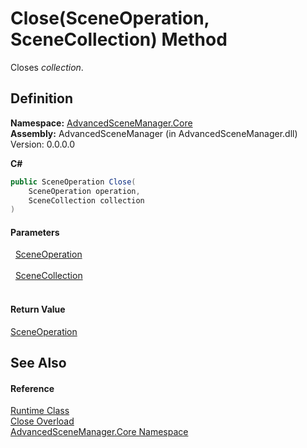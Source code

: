 # Close(SceneOperation, SceneCollection) Method


Closes *collection*.



## Definition
**Namespace:** <a href="N_AdvancedSceneManager_Core">AdvancedSceneManager.Core</a>  
**Assembly:** AdvancedSceneManager (in AdvancedSceneManager.dll) Version: 0.0.0.0

**C#**
``` C#
public SceneOperation Close(
	SceneOperation operation,
	SceneCollection collection
)
```



#### Parameters
<dl><dt>  <a href="T_AdvancedSceneManager_Core_SceneOperation">SceneOperation</a></dt><dd> </dd><dt>  <a href="T_AdvancedSceneManager_Models_SceneCollection">SceneCollection</a></dt><dd> </dd></dl>

#### Return Value
<a href="T_AdvancedSceneManager_Core_SceneOperation">SceneOperation</a>

## See Also


#### Reference
<a href="T_AdvancedSceneManager_Core_Runtime">Runtime Class</a>  
<a href="Overload_AdvancedSceneManager_Core_Runtime_Close">Close Overload</a>  
<a href="N_AdvancedSceneManager_Core">AdvancedSceneManager.Core Namespace</a>  
